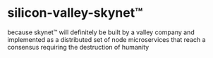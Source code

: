 # silicon-valley-skynet™
because skynet™ will definitely be built by a valley company and implemented as a distributed set of node microservices that reach a consensus requiring the destruction of humanity
